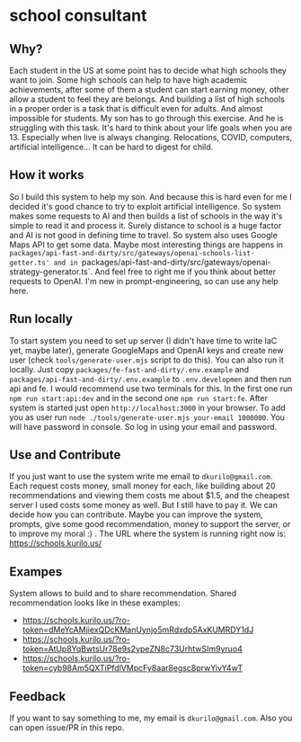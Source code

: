 # school consultant
## Why?
Each student in the US at some point has to decide what high schools they want to join. 
Some high schools can help to have high academic achievements, after some of them a student can start earning money, other allow a student to feel they are belongs. 
And building a list of high schools in a proper order is a task that is difficult even for adults. And almost impossible for students. 
My son has to go through this exercise. And he is struggling with this task. It's hard to think about your life goals when you are 13. Especially when live is always changing. Relocations, COVID, computers, artificial intelligence... It can be hard to digest for child. 
## How it works
So I build this system to help my son. And because this is hard even for me I decided it's good chance to try to exploit artificial intelligence. So system makes some requests to AI and then builds a list of schools in the way it's simple to read it and process it. Surely distance to school is a huge factor and AI is not good in defining time to travel. So system also uses Google Maps API to get some data. 
Maybe most interesting things are happens in `packages/api-fast-and-dirty/src/gateways/openai-schools-list-getter.ts' and in `packages/api-fast-and-dirty/src/gateways/openai-strategy-generator.ts`. And feel free to right me if you think about better requests to OpenAI. I'm new in prompt-engineering, so can use any help here. 
## Run locally
To start system you need to set up server (I didn't have time to write IaC yet, maybe later), generate GoogleMaps and OpenAI keys and create new user (check `tools/generate-user.mjs` script to do this). 
You can also run it locally. Just copy `packages/fe-fast-and-dirty/.env.example` and `packages/api-fast-and-dirty/.env.example` to `.env.developmen` and then run api and fe. I would recommend use two terminals for this. 
In the first one run `npm run start:api:dev` and in the second one `npm run start:fe`. After system is started just open `http://localhost:3000` in your browser. 
To add you as user run `node ./tools/generate-user.mjs your-email 1000000`. You will have password in console. So log in using your email and password. 
## Use and Contribute
If you just want to use the system write me email to `dkurilo@gmail.com`. Each request costs money, small money for each, like building about 20 recommendations and viewing them costs me about $1.5, and the cheapest server I used costs some money as well. But I still have to pay it. 
We can decide how you can contribute. Maybe you can improve the system, prompts, give some good recommendation, money to support the server, or to improve my moral :) . 
The URL where the system is running right now is: https://schools.kurilo.us/
## Exampes
System allows to build and to share recommendation. Shared recommendation looks like in these examples:
* https://schools.kurilo.us/?ro-token=dMeYcAMjiexQDcKManUynjo5mRdxdp5AxKUMRDY1dJ
* https://schools.kurilo.us/?ro-token=AtUp8YqBwtsUr78e9s2ypeZN8c73UrhtwSIm9yruo4
* https://schools.kurilo.us/?ro-token=cyb98Am5QXTiPfdlVMpcFy8aar8egsc8prwYivY4wT
## Feedback
If you want to say something to me, my email is `dkurilo@gmail.com`. Also you can open issue/PR in this repo.
